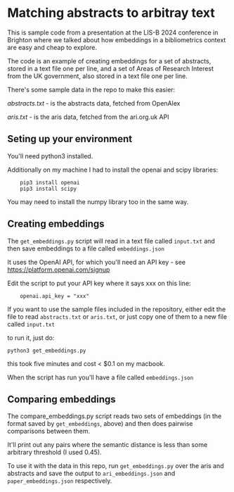 # Matching abstracts to arbitray text

This is sample code from a presentation at the LIS-B 2024 conference in Brighton where we talked about how embeddings in a bibliometrics context are easy and cheap to explore.

The code is an example of creating embeddings for a set of abstracts, stored in a text file one per line, and a set of Areas of Research Interest from the UK government, also stored in a text file one per line.

There's some sample data in the repo to make this easier:

*abstracts.txt* - is the abstracts data, fetched from OpenAlex

*aris.txt* - is the aris data, fetched from the ari.org.uk API

## Seting up your environment

You'll need python3 installed.

Additionally on my machine I had to install the openai and scipy libraries:

        pip3 install openai
        pip3 install scipy

You may need to install the numpy library too in the same way.

## Creating embeddings

The `get_embeddings.py` script will read in a text file called `input.txt` and then save embeddings to a file called `embeddings.json`

It uses the OpenAI API, for which you'll need an API key - see https://platform.openai.com/signup

Edit the script to put your API key where it says xxx on this line:

        openai.api_key = "xxx"

If you want to use the sample files included in the repository, either edit the file to read `abstracts.txt` or `aris.txt`, or just copy one of them to a new file called `input.txt`

to run it, just do:

`python3 get_embeddings.py`

this took five minutes and cost < $0.1 on my macbook.

When the script has run you'll have a file called `embeddings.json`

## Comparing embeddings

The compare_embeddings.py script reads two sets of embeddings (in the format saved by `get_embeddings`, above) and then does pairwise comparisons between them.

It'll print out any pairs where the semantic distance is less than some arbitrary threshold (I used 0.45).

To use it with the data in this repo, run `get_embeddings.py` over the aris and abstracts and save the output to `ari_embeddings.json` and `paper_embeddings.json` respectively.


